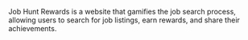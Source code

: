 Job Hunt Rewards is a website that
gamifies the job search process,
allowing users to search for
job listings, earn rewards,
and share their achievements.
